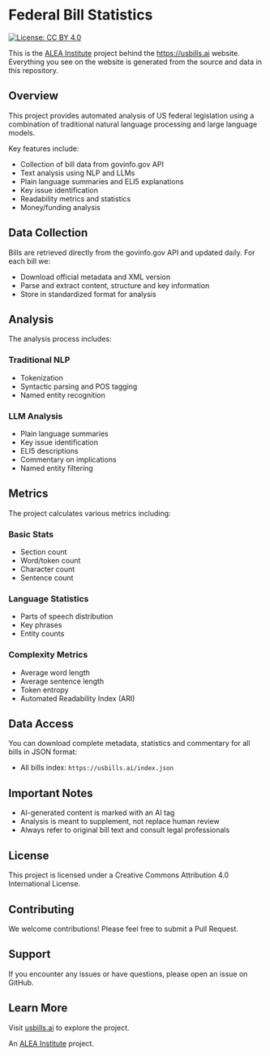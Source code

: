 # Federal Bill Statistics

[![License: CC BY 4.0](https://img.shields.io/badge/License-CC%20BY%204.0-blue.svg)](https://creativecommons.org/licenses/by/4.0/)

This is the [ALEA Institute](https://aleainstitute.ai) project behind the https://usbills.ai website.  Everything you see
on the website is generated from the source and data in this repository.

## Overview

This project provides automated analysis of US federal legislation using a combination of traditional natural language processing and large language models.

Key features include:

- Collection of bill data from govinfo.gov API
- Text analysis using NLP and LLMs
- Plain language summaries and ELI5 explanations
- Key issue identification
- Readability metrics and statistics
- Money/funding analysis

## Data Collection

Bills are retrieved directly from the govinfo.gov API and updated daily. For each bill we:

- Download official metadata and XML version
- Parse and extract content, structure and key information
- Store in standardized format for analysis

## Analysis

The analysis process includes:

### Traditional NLP
- Tokenization
- Syntactic parsing and POS tagging
- Named entity recognition

### LLM Analysis
- Plain language summaries
- Key issue identification
- ELI5 descriptions
- Commentary on implications
- Named entity filtering

## Metrics

The project calculates various metrics including:

### Basic Stats
- Section count
- Word/token count
- Character count
- Sentence count

### Language Statistics
- Parts of speech distribution
- Key phrases
- Entity counts

### Complexity Metrics
- Average word length
- Average sentence length
- Token entropy
- Automated Readability Index (ARI)

## Data Access

You can download complete metadata, statistics and commentary for all bills in JSON format:

- All bills index: `https://usbills.ai/index.json`

## Important Notes

- AI-generated content is marked with an AI tag
- Analysis is meant to supplement, not replace human review
- Always refer to original bill text and consult legal professionals

## License

This project is licensed under a Creative Commons Attribution 4.0 International License.

## Contributing

We welcome contributions! Please feel free to submit a Pull Request.

## Support

If you encounter any issues or have questions, please open an issue on GitHub.

## Learn More

Visit [usbills.ai](https://usbills.ai) to explore the project.

An [ALEA Institute](https://aleainstitute.ai) project.

